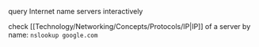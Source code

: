 query Internet name servers interactively

check [[Technology/Networking/Concepts/Protocols/IP|IP]] of a server by name: `nslookup google.com`
